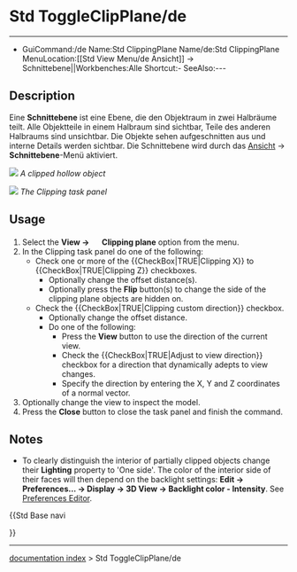 # Std ToggleClipPlane/de
---
- GuiCommand:/de   Name:Std ClippingPlane   Name/de:Std ClippingPlane   MenuLocation:[[Std View Menu/de   Ansicht]] → Schnittebene‏‎||Workbenches:Alle   Shortcut:-   SeeAlso:---


</div>

## Description


<div class="mw-translate-fuzzy">

Eine **Schnittebene** ist eine Ebene, die den Objektraum in zwei Halbräume teilt. Alle Objektteile in einem Halbraum sind sichtbar, Teile des anderen Halbraums sind unsichtbar. Die Objekte sehen aufgeschnitten aus und interne Details werden sichtbar. Die Schnittebene wird durch das [Ansicht](Std_View_Menu/de.md) → **Schnittebene**-Menü aktiviert.


</div>

![](images/Std_ToggleClipPlane_example.png ) *A clipped hollow object*

![](images/Std_ToggleClipPlane_taskpanel.png ) *The Clipping task panel*

## Usage

1.  Select the **View → <img src="images/Std_ToggleClipPlane.svg" width=16px> Clipping plane** option from the menu.
2.  In the Clipping task panel do one of the following:
    -   Check one or more of the {{CheckBox|TRUE|Clipping X}} to {{CheckBox|TRUE|Clipping Z}} checkboxes.
        -   Optionally change the offset distance(s).
        -   Optionally press the **Flip** button(s) to change the side of the clipping plane objects are hidden on.
    -   Check the {{CheckBox|TRUE|Clipping custom direction}} checkbox.
        -   Optionally change the offset distance.
        -   Do one of the following:
            -   Press the **View** button to use the direction of the current view.
            -   Check the {{CheckBox|TRUE|Adjust to view direction}} checkbox for a direction that dynamically adepts to view changes.
            -   Specify the direction by entering the X, Y and Z coordinates of a normal vector.
3.  Optionally change the view to inspect the model.
4.  Press the **Close** button to close the task panel and finish the command.

## Notes

-   To clearly distinguish the interior of partially clipped objects change their **Lighting** property to \'One side\'. The color of the interior side of their faces will then depend on the backlight settings: **Edit → Preferences... → Display → 3D View → Backlight color - Intensity**. See [Preferences Editor](Preferences_Editor#3D_View.md).





{{Std Base navi

}}

---
[documentation index](../README.md) > Std ToggleClipPlane/de
